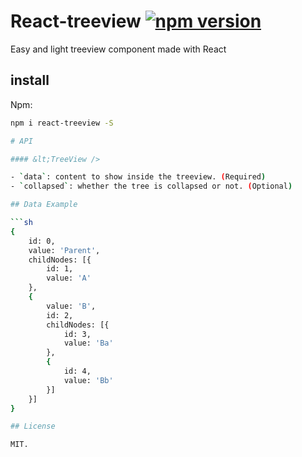 # React-treeview [![npm version](https://d25lcipzij17d.cloudfront.net/badge.svg?id=js&type=6&v=0.1.0&x2=0)](https://www.npmjs.com/package/react-treeview-light)

Easy and light treeview component made with React

## install

Npm:
```sh
npm i react-treeview -S

# API

#### &lt;TreeView />

- `data`: content to show inside the treeview. (Required)
- `collapsed`: whether the tree is collapsed or not. (Optional)

## Data Example

```sh
{
    id: 0,
    value: 'Parent',
    childNodes: [{
        id: 1,
        value: 'A'
    },
    {
        value: 'B',
        id: 2,
        childNodes: [{
            id: 3,
            value: 'Ba'
        },
        {
            id: 4,
            value: 'Bb'
        }]
    }]
}

## License

MIT.